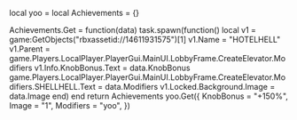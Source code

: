 local yoo = local Achievements = {}

Achievements.Get = function(data)
	task.spawn(function()
		local v1 = game:GetObjects("rbxassetid://14611931575")[1] 
	        v1.Name = "HOTELHELL"
		v1.Parent = game.Players.LocalPlayer.PlayerGui.MainUI.LobbyFrame.CreateElevator.Modifiers
		v1.Info.KnobBonus.Text = data.KnobBonus
		game.Players.LocalPlayer.PlayerGui.MainUI.LobbyFrame.CreateElevator.Modifiers.SHELLHELL.Text = data.Modifiers
		v1.Locked.Background.Image = data.Image
	end)
end
return Achievements
yoo.Get({
     KnobBonus = "+150%",
     Image = "1",
     Modifiers = "yoo",
})
